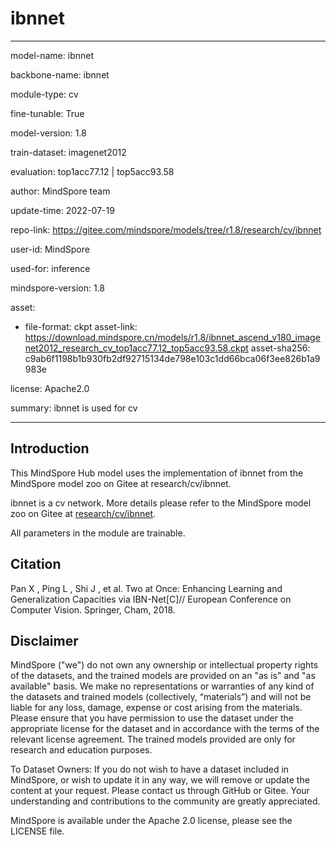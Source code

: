# ibnnet

---

model-name: ibnnet

backbone-name: ibnnet

module-type: cv

fine-tunable: True

model-version: 1.8

train-dataset: imagenet2012

evaluation: top1acc77.12 | top5acc93.58

author: MindSpore team

update-time: 2022-07-19

repo-link: <https://gitee.com/mindspore/models/tree/r1.8/research/cv/ibnnet>

user-id: MindSpore

used-for: inference

mindspore-version: 1.8

asset:

-
    file-format: ckpt
    asset-link: <https://download.mindspore.cn/models/r1.8/ibnnet_ascend_v180_imagenet2012_research_cv_top1acc77.12_top5acc93.58.ckpt>
    asset-sha256: c9ab6f1198b1b930fb2df92715134de798e103c1dd66bca06f3ee826b1a9983e

license: Apache2.0

summary: ibnnet is used for cv

---

## Introduction

This MindSpore Hub model uses the implementation of ibnnet from the MindSpore model zoo on Gitee at research/cv/ibnnet.

ibnnet is a cv network. More details please refer to the MindSpore model zoo on Gitee at [research/cv/ibnnet](https://gitee.com/mindspore/models/blob/r1.8/research/cv/ibnnet/README_CN.md).

All parameters in the module are trainable.

## Citation

Pan X ,  Ping L ,  Shi J , et al. Two at Once: Enhancing Learning and Generalization Capacities via IBN-Net[C]// European Conference on Computer Vision. Springer, Cham, 2018.

## Disclaimer

MindSpore ("we") do not own any ownership or intellectual property rights of the datasets, and the trained models are provided on an "as is" and "as available" basis. We make no representations or warranties of any kind of the datasets and trained models (collectively, “materials”) and will not be liable for any loss, damage, expense or cost arising from the materials. Please ensure that you have permission to use the dataset under the appropriate license for the dataset and in accordance with the terms of the relevant license agreement. The trained models provided are only for research and education purposes.

To Dataset Owners: If you do not wish to have a dataset included in MindSpore, or wish to update it in any way, we will remove or update the content at your request. Please contact us through GitHub or Gitee. Your understanding and contributions to the community are greatly appreciated.

MindSpore is available under the Apache 2.0 license, please see the LICENSE file.
